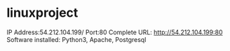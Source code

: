 # linuxproject
IP Address:54.212.104.199/
Port:80
Complete URL: http://54.212.104.199:80
Software installed: Python3, Apache, Postgresql
